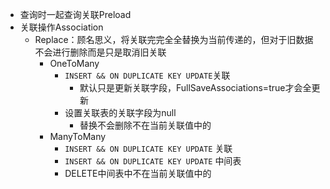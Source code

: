 - 查询时一起查询关联Preload
- 关联操作Association
	- Replace：顾名思义，将关联完完全全替换为当前传递的，但对于旧数据不会进行删除而是只是取消旧关联
		- OneToMany
			- `INSERT && ON DUPLICATE KEY UPDATE`关联 
				- 默认只是更新关联字段，FullSaveAssociations=true才会全更新
			- 设置关联表的关联字段为null
				- 替换不会删除不在当前关联值中的
		- ManyToMany
			- `INSERT && ON DUPLICATE KEY UPDATE` 关联 
			- `INSERT && ON DUPLICATE KEY UPDATE` 中间表
			- DELETE中间表中不在当前关联值中的